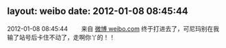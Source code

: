 layout: weibo
date: 2012-01-08 08:45:44
---
<meta name="referrer" content="no-referrer" />

2012-01-08 08:45:44  &nbsp;&nbsp;&nbsp;&nbsp;&nbsp;&nbsp; 来自 <a href="http://weibo.com/" rel="nofollow">微博 weibo.com</a>
终于打进去了，可尼玛别在我输了站号后卡住不动了，走啊你丫的！！ ​​​
